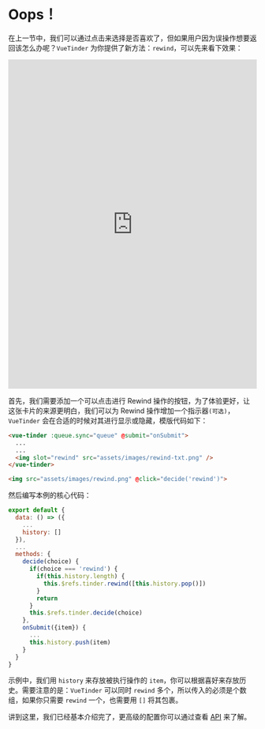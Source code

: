 # Oops！

在上一节中，我们可以通过点击来选择是否喜欢了，但如果用户因为误操作想要返回该怎么办呢？`VueTinder` 为你提供了新方法：`rewind`，可以先来看下效果：

<iframe width="100%" height="667" src="https://codesandbox.io/embed/vue-tinder-preview-by7qi" allowpaymentrequest allowfullscreen="allowfullscreen" frameborder="0"></iframe>

首先，我们需要添加一个可以点击进行 Rewind 操作的按钮，为了体验更好，让这张卡片的来源更明白，我们可以为 Rewind 操作增加一个指示器`(可选)`，`VueTinder` 会在合适的时候对其进行显示或隐藏，模版代码如下：

``` html
<vue-tinder :queue.sync="queue" @submit="onSubmit">
  ...
  ...
  <img slot="rewind" src="assets/images/rewind-txt.png" />
</vue-tinder>

<img src="assets/images/rewind.png" @click="decide('rewind')">
```

然后编写本例的核心代码：

``` js
export default {
  data: () => ({
    ...
    history: []
  }),
  ...
  methods: {
    decide(choice) {
      if(choice === 'rewind') {
        if(this.history.length) {
          this.$refs.tinder.rewind([this.history.pop()])
        }
        return
      }
      this.$refs.tinder.decide(choice)
    },
    onSubmit({item}) {
      ...
      this.history.push(item)
    }
  }
}
```

示例中，我们用 `history` 来存放被执行操作的 `item`，你可以根据喜好来存放历史。需要注意的是：`VueTinder` 可以同时 `rewind` 多个，所以传入的必须是个数组，如果你只需要 `rewind` 一个，也需要用 `[]` 将其包裹。

讲到这里，我们已经基本介绍完了，更高级的配置你可以通过查看 [API](/zh/api) 来了解。